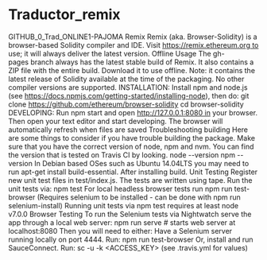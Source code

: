 # Traductor_remix
GITHUB_0_Trad_ONLINE1-PAJOMA
Remix
Remix (aka. Browser-Solidity) is a browser-based Solidity compiler and IDE.
Visit https://remix.ethereum.org to use; it will always deliver the latest version.
Offline Usage
The gh-pages branch always has the latest stable build of Remix. It also contains a ZIP file with the entire build. Download it to use offline.
Note: it contains the latest release of Solidity available at the time of the packaging. No other compiler versions are supported.
INSTALLATION:
Install npm and node.js (see https://docs.npmjs.com/getting-started/installing-node), then do:
git clone https://github.com/ethereum/browser-solidity
cd browser-solidity
DEVELOPING:
Run npm start and open http://127.0.0.1:8080 in your browser.
Then open your text editor and start developing. The browser will automatically refresh when files are saved
Troubleshooting building
Here are some things to consider if you have trouble building the package.
Make sure that you have the correct version of node, npm and nvm. You can find the version that is tested on Travis CI by looking.
node --version
npm --version
In Debian based OSes such as Ubuntu 14.04LTS you may need to run apt-get install build-essential. After installing build.
Unit Testing
Register new unit test files in test/index.js. The tests are written using tape.
Run the unit tests via: npm test
For local headless browser tests run npm run test-browser (Requires selenium to be installed - can be done with npm run selenium-install)
Running unit tests via npm test requires at least node v7.0.0
Browser Testing
To run the Selenium tests via Nightwatch serve the app through a local web server:
npm run serve # starts web server at localhost:8080
Then you will need to either:
Have a Selenium server running locally on port 4444.
Run: npm run test-browser
Or, install and run SauceConnect.
Run: sc -u <USERNAME> -k <ACCESS_KEY> (see .travis.yml for values)
